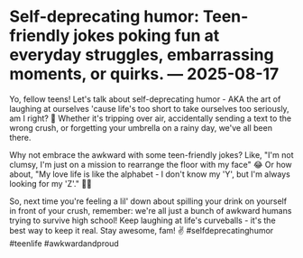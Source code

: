 # Self-deprecating humor: Teen-friendly jokes poking fun at everyday struggles, embarrassing moments, or quirks. — 2025-08-17

Yo, fellow teens! Let's talk about self-deprecating humor - AKA the art of laughing at ourselves 'cause life's too short to take ourselves too seriously, am I right? 🤪 Whether it's tripping over air, accidentally sending a text to the wrong crush, or forgetting your umbrella on a rainy day, we've all been there.

Why not embrace the awkward with some teen-friendly jokes? Like, "I'm not clumsy, I'm just on a mission to rearrange the floor with my face" 😂 Or how about, "My love life is like the alphabet - I don't know my 'Y', but I'm always looking for my 'Z'." 🤷‍♀️

So, next time you're feeling a lil' down about spilling your drink on yourself in front of your crush, remember: we're all just a bunch of awkward humans trying to survive high school! Keep laughing at life's curveballs - it's the best way to keep it real. Stay awesome, fam! ✌️ #selfdeprecatinghumor #teenlife #awkwardandproud